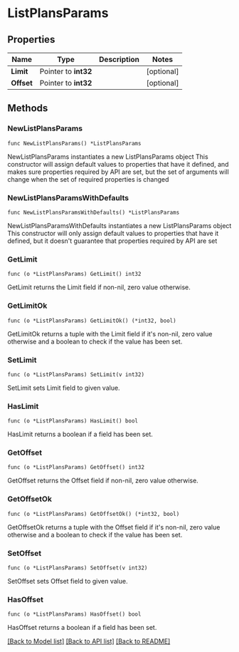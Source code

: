 # ListPlansParams

## Properties

Name | Type | Description | Notes
------------ | ------------- | ------------- | -------------
**Limit** | Pointer to **int32** |  | [optional] 
**Offset** | Pointer to **int32** |  | [optional] 

## Methods

### NewListPlansParams

`func NewListPlansParams() *ListPlansParams`

NewListPlansParams instantiates a new ListPlansParams object
This constructor will assign default values to properties that have it defined,
and makes sure properties required by API are set, but the set of arguments
will change when the set of required properties is changed

### NewListPlansParamsWithDefaults

`func NewListPlansParamsWithDefaults() *ListPlansParams`

NewListPlansParamsWithDefaults instantiates a new ListPlansParams object
This constructor will only assign default values to properties that have it defined,
but it doesn't guarantee that properties required by API are set

### GetLimit

`func (o *ListPlansParams) GetLimit() int32`

GetLimit returns the Limit field if non-nil, zero value otherwise.

### GetLimitOk

`func (o *ListPlansParams) GetLimitOk() (*int32, bool)`

GetLimitOk returns a tuple with the Limit field if it's non-nil, zero value otherwise
and a boolean to check if the value has been set.

### SetLimit

`func (o *ListPlansParams) SetLimit(v int32)`

SetLimit sets Limit field to given value.

### HasLimit

`func (o *ListPlansParams) HasLimit() bool`

HasLimit returns a boolean if a field has been set.

### GetOffset

`func (o *ListPlansParams) GetOffset() int32`

GetOffset returns the Offset field if non-nil, zero value otherwise.

### GetOffsetOk

`func (o *ListPlansParams) GetOffsetOk() (*int32, bool)`

GetOffsetOk returns a tuple with the Offset field if it's non-nil, zero value otherwise
and a boolean to check if the value has been set.

### SetOffset

`func (o *ListPlansParams) SetOffset(v int32)`

SetOffset sets Offset field to given value.

### HasOffset

`func (o *ListPlansParams) HasOffset() bool`

HasOffset returns a boolean if a field has been set.


[[Back to Model list]](../README.md#documentation-for-models) [[Back to API list]](../README.md#documentation-for-api-endpoints) [[Back to README]](../README.md)


